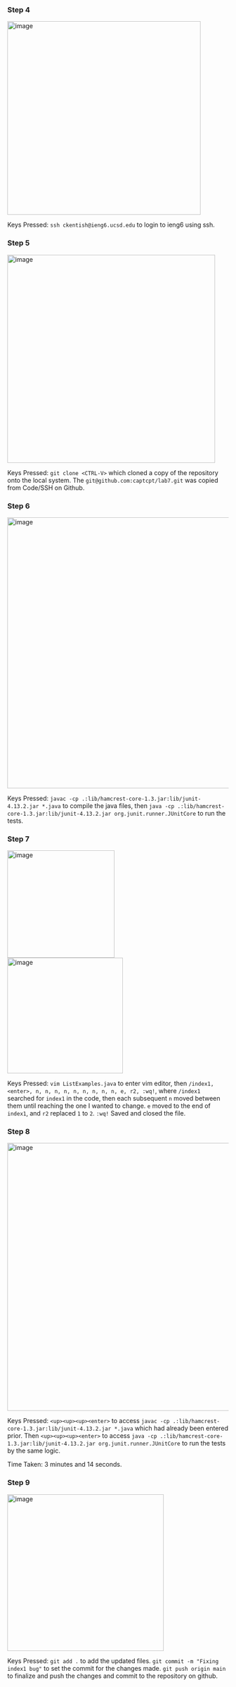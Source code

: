 ### Step 4
<img width="440" alt="image" src="https://github.com/captcpt/cse15l-lab-reports/assets/84103589/4a254a47-5456-44b1-8c0e-6eee3d594017">

Keys Pressed: `ssh ckentish@ieng6.ucsd.edu` to login to ieng6 using ssh.

### Step 5
<img width="473" alt="image" src="https://github.com/captcpt/cse15l-lab-reports/assets/84103589/2e9a3de4-c171-46e8-92a5-6f59c9159e62">

Keys Pressed: `git clone <CTRL-V>` which cloned a copy of the repository onto the local system. The `git@github.com:captcpt/lab7.git` was copied from Code/SSH on Github.

### Step 6
<img width="616" alt="image" src="https://github.com/captcpt/cse15l-lab-reports/assets/84103589/1c24513f-87d7-4c6f-8704-2b055f245459">

Keys Pressed: `javac -cp .:lib/hamcrest-core-1.3.jar:lib/junit-4.13.2.jar *.java` to compile the java files, then
`java -cp .:lib/hamcrest-core-1.3.jar:lib/junit-4.13.2.jar org.junit.runner.JUnitCore` to run the tests.

### Step 7
<img width="244" alt="image" src="https://github.com/captcpt/cse15l-lab-reports/assets/84103589/346e20fd-add0-4cbd-99e7-cad472cf0624">
<img width="263" alt="image" src="https://github.com/captcpt/cse15l-lab-reports/assets/84103589/07da9169-5bce-4827-829e-950d5f9f32c3">

Keys Pressed: `vim ListExamples.java` to enter vim editor, then `/index1,<enter>, n, n, n, n, n, n, n, n, n, e, r2, :wq!`, where `/index1` searched for `index1` in the code, then each subsequent `n` moved between them until reaching the one I wanted to change. `e` moved to the end of `index1`, and `r2` replaced `1` to `2`. `:wq!` Saved and closed the file.

### Step 8
<img width="609" alt="image" src="https://github.com/captcpt/cse15l-lab-reports/assets/84103589/7a957945-f000-4872-a7a0-94d033a45053">

Keys Pressed: `<up><up><up><enter>` to access `javac -cp .:lib/hamcrest-core-1.3.jar:lib/junit-4.13.2.jar *.java` which had already been entered prior. Then `<up><up><up><enter>` to access `java -cp .:lib/hamcrest-core-1.3.jar:lib/junit-4.13.2.jar org.junit.runner.JUnitCore` to run the tests by the same logic.

Time Taken: 3 minutes and 14 seconds.

### Step 9
<img width="356" alt="image" src="https://github.com/captcpt/cse15l-lab-reports/assets/84103589/910fcfb2-dc3f-4816-a57c-7bc8c8ffda97">

Keys Pressed: `git add .` to add the updated files. `git commit -m "Fixing index1 bug"` to set the commit for the changes made. `git push origin main` to finalize and push the changes and commit to the repository on github.

